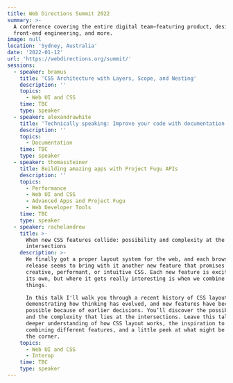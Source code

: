 ```yaml
---
title: Web Directions Summit 2022
summary: >-
  A conference covering the entire digital team–featuring product, design,
  front-end engineering, and more.
image: null
location: 'Sydney, Australia'
date: '2022-01-12'
url: 'https://webdirections.org/summit/'
sessions:
  - speaker: bramus
    title: 'CSS Architecture with Layers, Scope, and Nesting'
    description: ''
    topics:
      - Web UI and CSS
    time: TBC
    type: speaker
  - speaker: alexandrawhite
    title: 'Technically speaking: Improve your code with documentation'
    description: ''
    topics:
      - Documentation
    time: TBC
    type: speaker
  - speaker: thomassteiner
    title: Building amazing apps with Project Fugu APIs
    description: ''
    topics:
      - Performance
      - Web UI and CSS
      - Advanced Apps and Project Fugu
      - Web Developer Tools
    time: TBC
    type: speaker
  - speaker: rachelandrew
    title: >-
      When new CSS features collide: possibility and complexity at the
      intersections
    description: >-
      We finally got a proper layout system for the web, and each browser
      release seems to bring with it another new feature that promises more
      creative, performant, or intuitive CSS. Each new feature is exciting on
      its own, but where it gets really interesting is when we combine these
      things.

      In this talk I'll walk you through a recent history of CSS layout,
      demonstrating how thinking has evolved, and new features have become
      possible because of earlier decisions. You’ll discover the possibilities,
      and the complexity that lies at the intersections. Leave this talk with a
      deeper understanding of how CSS layout works, the inspiration to try
      combining different features, and a little peek at what might be around
      the corner.
    topics:
      - Web UI and CSS
      - Interop
    time: TBC
    type: speaker
---
```

